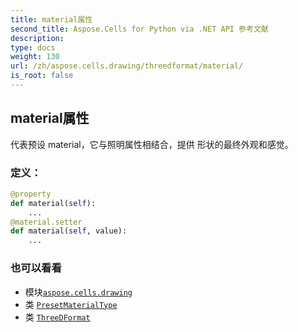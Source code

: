 ```yaml
---
title: material属性
second_title: Aspose.Cells for Python via .NET API 参考文献
description:
type: docs
weight: 130
url: /zh/aspose.cells.drawing/threedformat/material/
is_root: false
---
```

## material属性

代表预设 material，它与照明属性相结合，提供
形状的最终外观和感觉。
### 定义：
```python
@property
def material(self):
    ...
@material.setter
def material(self, value):
    ...
```

### 也可以看看
* 模块[`aspose.cells.drawing`](../../)
* 类 [`PresetMaterialType`](/cells/python-net/zh/aspose.cells.drawing/presetmaterialtype)
* 类 [`ThreeDFormat`](/cells/python-net/zh/aspose.cells.drawing/threedformat)
